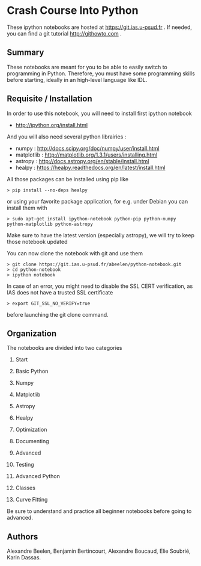 Crash Course Into Python
========================


These ipython notebooks are hosted at https://git.ias.u-psud.fr . If needed, you can find a git tutorial http://githowto.com .

## Summary

These notebooks are meant for you to be able to easily switch to programming in Python. Therefore, you must have some programming skills before starting, ideally in an high-level language like IDL.

## Requisite / Installation

In order to use this notebook, you will need to install first ipython notebook

- http://ipython.org/install.html

And you will also need several python librairies : 

- numpy      : http://docs.scipy.org/doc/numpy/user/install.html
- matplotlib : http://matplotlib.org/1.3.1/users/installing.html
- astropy    : http://docs.astropy.org/en/stable/install.html
- healpy     : https://healpy.readthedocs.org/en/latest/install.html

All those packages can be installed using pip like
```shell
> pip install --no-deps healpy
```
or using your favorite package application, for e.g. under Debian you can install them with 
```shell
> sudo apt-get install ipython-notebook python-pip python-numpy python-matplotlib python-astropy
```
Make sure to have the latest version (especially astropy), we will try to keep those notebook updated


You can now clone the notebook with git and use them

```shell
> git clone https://git.ias.u-psud.fr/abeelen/python-notebook.git
> cd python-notebook
> ipython notebook
```

In case of an error, you might need to disable the SSL CERT verification, as IAS does not have a trusted SSL certificate
```shell
> export GIT_SSL_NO_VERIFY=true
```
before launching the git clone command.




## Organization

The notebooks are divided into two categories

1. Start
  1. Basic Python
  2. Numpy
  3. Matplotlib
  4. Astropy
  5. Healpy
  6. Optimization
  7. Documenting

2. Advanced
  1. Testing
  2. Advanced Python
  3. Classes
  4. Curve Fitting

Be sure to understand and practice all beginner notebooks before going to advanced.

## Authors

Alexandre Beelen, Benjamin Bertincourt, Alexandre Boucaud, Elie Soubrié, Karin Dassas.
